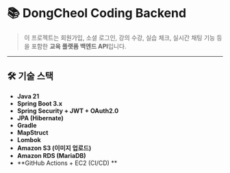 # 📚 DongCheol Coding Backend

> 이 프로젝트는 회원가입, 소셜 로그인, 강의 수강, 실습 체크, 실시간 채팅 기능 등을 포함한 **교육 플랫폼 백엔드 API**입니다.

---

## 🛠️ 기술 스택

- **Java 21**
- **Spring Boot 3.x**
- **Spring Security + JWT + OAuth2.0**
- **JPA (Hibernate)**
- **Gradle**
- **MapStruct**
- **Lombok**
- **Amazon S3 (이미지 업로드)**
- **Amazon RDS (MariaDB)**
- **GitHub Actions + EC2 (CI/CD) **
